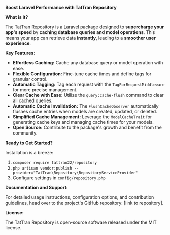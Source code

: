 **Boost Laravel Performance with TatTran Repository**

**What is it?**

The TatTran Repository is a Laravel package designed to **supercharge your app's speed** by **caching database queries and model operations**. This means your app can retrieve data **instantly**, leading to a **smoother user experience**.

**Key Features:**

* **Effortless Caching:** Cache any database query or model operation with ease.
* **Flexible Configuration:** Fine-tune cache times and define tags for granular control.
* **Automatic Tagging:** Tag each request with the `TagForRequestMiddleware` for more precise management.
* **Clear Cache with Ease:** Utilize the `query:cache-flush` command to clear all cached queries.
* **Automatic Cache Invalidation:** The `FlushCacheObserver` automatically flushes cache entries when models are created, updated, or deleted.
* **Simplified Cache Management:** Leverage the `ModelCacheTrait` for generating cache keys and managing cache times for your models.
* **Open Source:** Contribute to the package's growth and benefit from the community.

**Ready to Get Started?**

Installation is a breeze:

1. `composer require tattran22/repository`
2. `php artisan vendor:publish --provider="TatTran\Repository\RepositoryServiceProvider"`
3. Configure settings in `config/repository.php`

**Documentation and Support:**

For detailed usage instructions, configuration options, and contribution guidelines, head over to the project's GitHub repository: [link to repository].

**License:**

The TatTran Repository is open-source software released under the MIT license.

